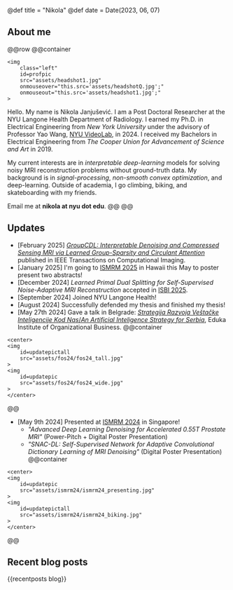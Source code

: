 @def title = "Nikola"
@def date = Date(2023, 06, 07)

## About me
@@row
@@container
~~~
<img 
    class="left" 
    id=profpic
    src="assets/headshot1.jpg"
    onmouseover="this.src='assets/headshotQ.jpg';"
    onmouseout="this.src='assets/headshot1.jpg';"
>
~~~

Hello. My name is Nikola Janjušević. I am a Post Doctoral Researcher at the NYU
Langone Health Department of Radiology. I earned my Ph.D. in Electrical
Engineering from *New York University* under the advisory of Professor Yao Wang,
[NYU VideoLab](https://wp.nyu.edu/videolab/), in 2024. I received my Bachelors in
Electrical Engineering from *The Cooper Union for Advancement of Science and
Art* in 2019. 

My current interests are in *interpretable deep-learning* models for solving
noisy MRI reconstruction problems without ground-truth data. My
background is in *signal-processing*, *non-smooth convex optimization*, and deep-learning.
Outside of academia, I go climbing, biking, and skateboarding with my friends.

Email me at **nikola at nyu dot edu**.
@@
@@

## Updates
* [February 2025] [*GroupCDL: Interpretable Denoising and Compressed Sensing MRI via Learned Group-Sparsity and Circulant Attention*](https://ieeexplore.ieee.org/document/10874214) published in IEEE Transactions on Computational Imaging.
* [January 2025] I'm going to [ISMRM 2025](https://www.ismrm.org/25m/) in Hawaii this May to poster present two abstracts!
* [December 2024] *Learned Primal Dual Splitting for Self-Supervised Noise-Adaptive MRI Reconstruction* accepted in [ISBI 2025](https://biomedicalimaging.org/2025/).
* [September 2024] Joined NYU Langone Health!
* [August 2024] Successfully defended my thesis and finished my thesis!
* [May 27th 2024] Gave a talk in Belgrade: [*Strategija Razvoja Veštačke Inteligencije Kod Nas*/*An Artificial Inteligence Strategy for Serbia*](https://www.vos.edu.rs/strategija-razvoja-vestacke-inteligencije-vest28-05-2024/), Eduka Institute of Organizational Business.
@@container
~~~
<center>
<img 
    id=updatepictall
    src="assets/fos24/fos24_tall.jpg"
>
<img 
    id=updatepic
    src="assets/fos24/fos24_wide.jpg"
>
</center>
~~~
@@

* [May 9th 2024] Presented at [ISMRM 2024](https://www.ismrm.org/24m/) in Singapore!
    - *"Advanced Deep Learning Denoising for Accelerated 0.55T Prostate MRI"* (Power-Pitch + Digital Poster Presentation)
    - *"SNAC-DL: Self-Supervised Network for Adaptive Convolutional Dictionary Learning of MRI Denoising"* (Digital Poster Presentation)
@@container
~~~
<center>
<img 
    id=updatepic
    src="assets/ismrm24/ismrm24_presenting.jpg"
>
<img 
    id=updatepictall
    src="assets/ismrm24/ismrm24_biking.jpg"
>
</center>
~~~
@@

## Recent blog posts
{{recentposts blog}}
